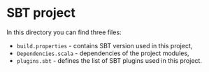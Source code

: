 # SBT project

In this directory you can find three files:
* `build.properties` - contains SBT version used in this project,
* `Dependencies.scala` - dependencies of the project modules,
* `plugins.sbt` - defines the list of SBT plugins used in this project. 
 